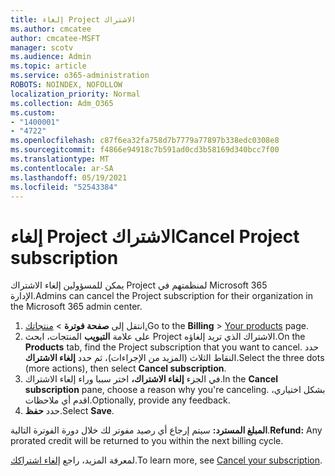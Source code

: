 ```yaml
---
title: إلغاء Project الاشتراك
ms.author: cmcatee
author: cmcatee-MSFT
manager: scotv
ms.audience: Admin
ms.topic: article
ms.service: o365-administration
ROBOTS: NOINDEX, NOFOLLOW
localization_priority: Normal
ms.collection: Adm_O365
ms.custom:
- "1400001"
- "4722"
ms.openlocfilehash: c87f6ea32fa758d7b7779a77897b338edc0308e8
ms.sourcegitcommit: f4866e94918c7b591ad0cd3b58169d340bcc7f00
ms.translationtype: MT
ms.contentlocale: ar-SA
ms.lasthandoff: 05/19/2021
ms.locfileid: "52543384"
---
```

# <a name="cancel-project-subscription"></a><span data-ttu-id="03896-102">إلغاء Project الاشتراك</span><span class="sxs-lookup"><span data-stu-id="03896-102">Cancel Project subscription</span></span>

<span data-ttu-id="03896-103">يمكن للمسؤولين إلغاء الاشتراك Project لمنظمتهم في Microsoft 365 الإدارة.</span><span class="sxs-lookup"><span data-stu-id="03896-103">Admins can cancel the Project subscription for their organization in the Microsoft 365 admin center.</span></span>

1. <span data-ttu-id="03896-104">انتقل إلى **صفحة فوترة** \> [منتجاتك.](https://go.microsoft.com/fwlink/p/?linkid=842054)</span><span class="sxs-lookup"><span data-stu-id="03896-104">Go to the **Billing** \> [Your products](https://go.microsoft.com/fwlink/p/?linkid=842054) page.</span></span>
2. <span data-ttu-id="03896-105">على علامة **التبويب** المنتجات، ابحث Project الاشتراك الذي تريد إلغاؤه.</span><span class="sxs-lookup"><span data-stu-id="03896-105">On the **Products** tab, find the Project subscription that you want to cancel.</span></span> <span data-ttu-id="03896-106">حدد النقاط الثلاث (المزيد من الإجراءات)، ثم حدد **إلغاء الاشتراك**.</span><span class="sxs-lookup"><span data-stu-id="03896-106">Select the three dots (more actions), then select **Cancel subscription**.</span></span>
3. <span data-ttu-id="03896-107">في الجزء **إلغاء الاشتراك،** اختر سببا وراء إلغاء الاشتراك.</span><span class="sxs-lookup"><span data-stu-id="03896-107">In the **Cancel subscription** pane, choose a reason why you're canceling.</span></span> <span data-ttu-id="03896-108">بشكل اختياري، اقدم أي ملاحظات.</span><span class="sxs-lookup"><span data-stu-id="03896-108">Optionally, provide any feedback.</span></span>
4. <span data-ttu-id="03896-109">حدد **حفظ**.</span><span class="sxs-lookup"><span data-stu-id="03896-109">Select **Save**.</span></span>

<span data-ttu-id="03896-110">**المبلغ المسترد:** سيتم إرجاع أي رصيد مفوتر لك خلال دورة الفوترة التالية.</span><span class="sxs-lookup"><span data-stu-id="03896-110">**Refund:** Any prorated credit will be returned to you within the next billing cycle.</span></span>

<span data-ttu-id="03896-111">لمعرفة المزيد، راجع [إلغاء اشتراكك](/microsoft-365/commerce/subscriptions/cancel-your-subscription).</span><span class="sxs-lookup"><span data-stu-id="03896-111">To learn more, see [Cancel your subscription](/microsoft-365/commerce/subscriptions/cancel-your-subscription).</span></span>